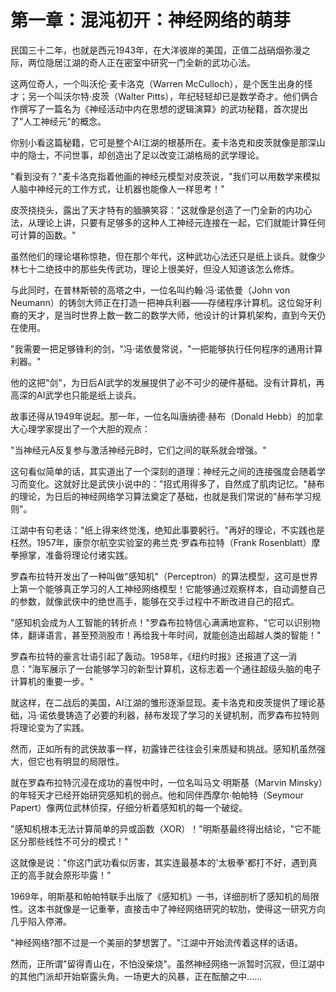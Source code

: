 # 第一章：混沌初开：神经网络的萌芽

民国三十二年，也就是西元1943年，在大洋彼岸的美国，正值二战硝烟弥漫之际，两位隐居江湖的奇人正在密室中研究一门全新的武功心法。

这两位奇人，一个叫沃伦·麦卡洛克（Warren McCulloch），是个医生出身的怪才；另一个叫沃尔特·皮茨（Walter Pitts），年纪轻轻却已是数学奇才。他们俩合作撰写了一篇名为《神经活动中内在思想的逻辑演算》的武功秘籍，首次提出了"人工神经元"的概念。

你别小看这篇秘籍，它可是整个AI江湖的根基所在。麦卡洛克和皮茨就像是那深山中的隐士，不问世事，却创造出了足以改变江湖格局的武学理论。

"看到没有？"麦卡洛克指着他画的神经元模型对皮茨说，"我们可以用数学来模拟人脑中神经元的工作方式，让机器也能像人一样思考！"

皮茨挠挠头，露出了天才特有的腼腆笑容："这就像是创造了一门全新的内功心法，从理论上讲，只要有足够多的这种人工神经元连接在一起，它们就能计算任何可计算的函数。"

虽然他们的理论堪称惊艳，但在那个年代，这种武功心法还只是纸上谈兵。就像少林七十二绝技中的那些失传武功，理论上很美好，但没人知道该怎么修炼。

与此同时，在普林斯顿的高塔之中，一位名叫约翰·冯·诺依曼（John von Neumann）的铸剑大师正在打造一把神兵利器——存储程序计算机。这位匈牙利裔的天才，是当时世界上数一数二的数学大师，他设计的计算机架构，直到今天仍在使用。

"我需要一把足够锋利的剑，"冯·诺依曼常说，"一把能够执行任何程序的通用计算利器。"

他的这把"剑"，为日后AI武学的发展提供了必不可少的硬件基础。没有计算机，再高深的AI武学也只能是纸上谈兵。

故事还得从1949年说起。那一年，一位名叫唐纳德·赫布（Donald Hebb）的加拿大心理学家提出了一个大胆的观点：

"当神经元A反复参与激活神经元B时，它们之间的联系就会增强。"

这句看似简单的话，其实道出了一个深刻的道理：神经元之间的连接强度会随着学习而变化。这就好比是武侠小说中的："招式用得多了，自然成了肌肉记忆。"赫布的理论，为日后的神经网络学习算法奠定了基础，也就是我们常说的"赫布学习规则"。

江湖中有句老话："纸上得来终觉浅，绝知此事要躬行。"再好的理论，不实践也是枉然。1957年，康奈尔航空实验室的弗兰克·罗森布拉特（Frank Rosenblatt）摩拳擦掌，准备将理论付诸实践。

罗森布拉特开发出了一种叫做"感知机"（Perceptron）的算法模型，这可是世界上第一个能够真正学习的人工神经网络模型！它能够通过观察样本，自动调整自己的参数，就像武侠中的绝世高手，能够在交手过程中不断改进自己的招式。

"感知机会成为人工智能的转折点！"罗森布拉特信心满满地宣称，"它可以识别物体，翻译语言，甚至预测股市！再给我十年时间，就能创造出超越人类的智能！"

罗森布拉特的豪言壮语引起了轰动。1958年，《纽约时报》还报道了这一消息："海军展示了一台能够学习的新型计算机，这标志着一个通往超级头脑的电子计算机的重要一步。"

就这样，在二战后的美国，AI江湖的雏形逐渐显现。麦卡洛克和皮茨提供了理论基础，冯·诺依曼铸造了必要的利器，赫布发现了学习的关键机制，而罗森布拉特则将理论变为了实践。

然而，正如所有的武侠故事一样，初露锋芒往往会引来质疑和挑战。感知机虽然强大，但它也有明显的局限性。

就在罗森布拉特沉浸在成功的喜悦中时，一位名叫马文·明斯基（Marvin Minsky）的年轻天才已经开始研究感知机的弱点。他和同伴西摩尔·帕帕特（Seymour Papert）像两位武林侦探，仔细分析着感知机的每一个破绽。

"感知机根本无法计算简单的异或函数（XOR）！"明斯基最终得出结论，"它不能区分那些线性不可分的模式！"

这就像是说："你这门武功看似厉害，其实连最基本的'太极拳'都打不好，遇到真正的高手就会原形毕露！"

1969年，明斯基和帕帕特联手出版了《感知机》一书，详细剖析了感知机的局限性。这本书就像是一记重拳，直接击中了神经网络研究的软肋，使得这一研究方向几乎陷入停滞。

"神经网络?那不过是一个美丽的梦想罢了。"江湖中开始流传着这样的话语。

然而，正所谓"留得青山在，不怕没柴烧"。虽然神经网络一派暂时沉寂，但江湖中的其他门派却开始崭露头角。一场更大的风暴，正在酝酿之中……
